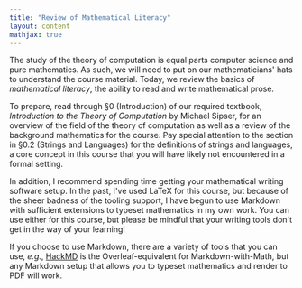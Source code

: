 ```yaml
---
title: "Review of Mathematical Literacy"
layout: content
mathjax: true
---
```


The study of the theory of computation is equal parts computer science and pure mathematics.
As such, we will need to put on our mathematicians' hats to understand the course material.
Today, we review the basics of _mathematical literacy_, the ability to read and write mathematical prose.

To prepare, read through §0 (Introduction) of our required textbook, _Introduction to the Theory of Computation_ by Michael Sipser, for an overview of the field of the theory of computation as well as a review of the background mathematics for the course.
Pay special attention to the section in §0.2 (Strings and Languages) for the definitions of strings and languages, a core concept in this course that you will have likely not encountered in  a formal setting.

In addition, I recommend spending time getting your mathematical writing software setup.
In the past, I've used LaTeX for this course, but because of the sheer badness of the tooling support, I have begun to use Markdown with sufficient extensions to typeset mathematics in my own work.
You can use either for this course, but please be mindful that your writing tools don't get in the way of your learning!

If you choose to use Markdown, there are a variety of tools that you can use, _e.g._, [HackMD](https://hackmd.io) is the Overleaf-equivalent for Markdown-with-Math, but any Markdown setup that allows you to typeset mathematics and render to PDF will work.
